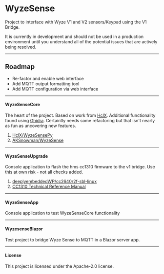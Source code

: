 # WyzeSense
Project to interface with Wyze V1 and V2 sensors/Keypad using the V1 Bridge. 

It is currently in development and should not be used in a production environment until you understand all of the potential issues that are actively being resolved. 

------
## Roadmap
- Re-factor and enable web interface
- Add MQTT output formatting tool
- Add MQTT configuration via web interface

------
#### WyzeSenseCore

The heart of the project. 
Based on work from [HclX](https://github.com/HclX). Additional functionality found using [Ghidra](https://github.com/NationalSecurityAgency/ghidra).
Certaintly needs some refactoring but that isn't nearly as fun as uncovering new features.
1. [HclX/WyzeSensePy](https://github.com/HclX/WyzeSensePy)
2. [AKSnowman/WyzeSense](https://github.com/AK5nowman/WyzeSense)
   
------
#### WyzeSenseUpgrade

Console application to flash the hms cc1310 firmware to the v1 bridge. Use this at own risk - not all checks added.
1. [deeplyembeddedWP/cc2640r2f-sbl-linux](https://github.com/deeplyembeddedWP/cc2640r2f-sbl-linux)
2. [CC1310 Technical Reference Manual](https://www.ti.com/lit/ug/swcu117i/swcu117i.pdf?ts=1619413277495)

------
#### WyzeSenseApp

Console application to test WyzeSenseCore functionality

------
#### WyzesenseBlazor

Test project to bridge Wyze Sense to MQTT in a Blazor server app. 

------
#### License

This project is licensed under the Apache-2.0 license.

